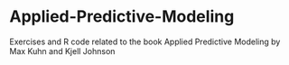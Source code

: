 # Applied-Predictive-Modeling
Exercises and R code related to the book Applied Predictive Modeling by Max Kuhn and Kjell Johnson
